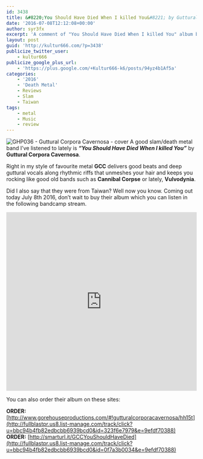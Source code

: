 ```yaml
---
id: 3438
title: &#8220;You Should Have Died When I killed You&#8221; by Guttural Corpora Cavernosa - A Comment
date: '2016-07-08T12:12:08+00:00'
author: syr3fx
excerpt: 'A comment of "You Should Have Died When I killed You" album by Guttural Corpora Cavernosa (2016).'
layout: post
guid: 'http://kultur666.com/?p=3438'
publicize_twitter_user:
    - kultur666
publicize_google_plus_url:
    - 'https://plus.google.com/+Kultur666-k6/posts/94yz4b1Af5a'
categories:
    - '2016'
    - 'Death Metal'
    - Reviews
    - Slam
    - Taiwan
tags:
    - metal
    - Music
    - review
---
```


![GHP036 - Guttural Corpora Cavernosa - cover](http://localhost:8080/wp-content/uploads/2016/07/ghp036-guttural-corpora-cavernosa-cover.jpg?w=680) A good slam/death metal band I’ve listened to lately is ***“You Should Have Died When I killed You”*** by **Guttural Corpora Cavernosa**.

Right in my style of favourite metal **GCC** delivers good beats and deep guttural vocals along rhythmic riffs that unmeshes your hair and keeps you rocking like good old bands such as **Cannibal Corpse** or lately, **Vulvodynia**.

Did I also say that they were from Taiwan? Well now you know. Coming out today July 8th 2016, don’t wait to buy their album which you can listen in the following bandcamp stream.

<iframe style="border: 0; width: 100%; height: 472px;" src="https://bandcamp.com/EmbeddedPlayer/album=1629493915/size=large/bgcol=333333/linkcol=e99708/tracklist=false/transparent=true/" seamless></iframe>

You can also order their album on these sites:

**ORDER:** [http://www.gorehouseproductions.com/#!gutturalcorporacavernosa/hh15t](http://fullblastpr.us8.list-manage.com/track/click?u=bbc94b4fb82edbcbb6939bcd0&id=323f6e7979&e=9efdf70388)
**ORDER:** [http://smarturl.it/GCCYouShouldHaveDied](http://fullblastpr.us8.list-manage.com/track/click?u=bbc94b4fb82edbcbb6939bcd0&id=0f7a3b0034&e=9efdf70388)